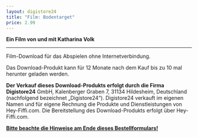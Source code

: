 ```yaml
---
layout: digistore24
title: "Film: Bodentarget"
price: 2.99
---
```

<p><strong>Ein Film von und mit Katharina Volk</strong></p>
<hr><p>Film-Download f&#xFC;r das Abspielen ohne Internetverbindung.</p>
<p>Das Download-Produkt&#xA0;kann f&#xFC;r&#xA0;12 Monate nach dem Kauf bis zu 10 mal herunter geladen werden.</p>
<p><strong>Der Verkauf dieses&#xA0;Download-Produkts&#xA0;erfolgt durch die Firma Digistore24</strong> GmbH, Kalenberger Graben 7, 31134 Hildesheim, Deutschland (nachfolgend bezeichnet &#x201E;Digistore24&#x201C;). Digistore24 verkauft im eigenen Namen und f&#xFC;r eigene Rechnung die Produkte und Dienstleistungen von Hey-Fiffi.com. Die Bereitstellung des Download-Produkts erfolgt &#xFC;ber Hey-Fiffi.com.</p>
<p><a href="#hints_container"><strong>Bitte beachte die Hinweise am Ende dieses Bestellformulars!</strong></a></p>